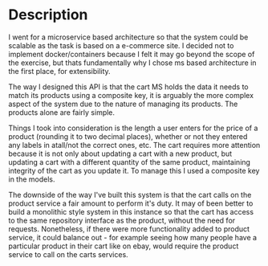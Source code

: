 # Description

I went for a microservice based architecture so that the system could be scalable as the task is based on a e-commerce site. I decided not to implement docker/containers because I felt it may go beyond the scope of the exercise, but thats fundamentally why I chose ms based architecture in the first place, for extensibility. 

The way I designed this API is that the cart MS holds the data it needs to match its products using a composite key, it is arguably the more complex aspect of the system due to the nature of managing its products. The products alone are fairly simple.

Things I took into consideration is the length a user enters for the price of a product (rounding it to two decimal places), whether or not they entered any labels in atall/not the correct ones, etc.
The cart requires more attention because it is not only about updating a cart with a new product, but updating a cart with a different quantity of the same product, maintaining integrity of the cart as you update it. To manage this I used a composite key in the models.

The downside of the way I've built this system is that the cart calls on the product service a fair amount to perform it's duty. It may of been better to build a monolithic style system in this instance so that the cart has access to the same repository interface as the product, without the need for requests.
Nonetheless, if there were more functionality added to product service, it could balance out - for example seeing how many people have a particular product in their cart like on ebay, would require the product service to call on the carts services.
